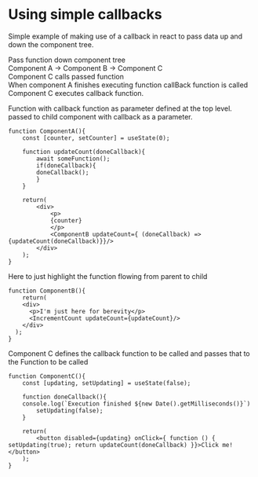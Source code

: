 # Using simple callbacks

Simple example of making use of a callback in react to pass data up and down the component tree. 

Pass function down component tree </br>
Component A -> Component B -> Component C </br>
Component C calls passed function </br>
When component A finishes executing function callBack function is called </br>
Component C executes callback function.

Function with callback function as parameter defined at the top level. passed to child component with callback as a parameter.
```
function ComponentA(){
    const [counter, setCounter] = useState(0);

    function updateCount(doneCallback){
        await someFunction();
        if(doneCallback){
        doneCallback();
        }
    }

    return(
        <div>
            <p>
            {counter}
            </p>
            <ComponentB updateCount={ (doneCallback) => {updateCount(doneCallback)}}/>
        </div>
    );
}
```

Here to just highlight the function flowing from parent to child
```
function ComponentB(){
    return(
    <div>
      <p>I'm just here for berevity</p>
      <IncrementCount updateCount={updateCount}/>
    </div>
  );
}
```

Component C defines the callback function to be called and passes that to the Function to be called

```
function ComponentC(){
    const [updating, setUpdating] = useState(false);

    function doneCallback(){
    console.log(`Execution finished ${new Date().getMilliseconds()}`)
        setUpdating(false);
    }

    return(
        <button disabled={updating} onClick={ function () { setUpdating(true); return updateCount(doneCallback) }}>Click me!</button>
    );
}
```
